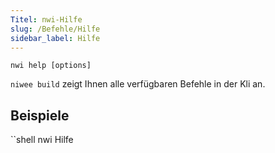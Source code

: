 ```yaml
---
Titel: nwi-Hilfe
slug: /Befehle/Hilfe
sidebar_label: Hilfe
---
```

```shell
nwi help [options]
```

`niwee build` zeigt Ihnen alle verfügbaren Befehle in der Kli an.

## Beispiele

``shell
nwi Hilfe
```